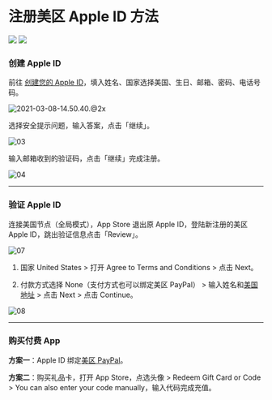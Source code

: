# 注册美区 Apple ID 方法

[![](https://img.shields.io/badge/Twitter-%E6%8E%A8%E7%89%B9-%231BA1F3)](https://twitter.com/yifangme) [![](https://img.shields.io/badge/Telegram-%E8%AE%A8%E8%AE%BA%E7%BE%A4-%2323A5E4)](https://t.me/apple_chn)

### 创建 Apple ID

前往 [创建您的 Apple ID](https://appleid.apple.com/account)，填入姓名、国家选择美国、生日、邮箱、密码、电话号码。

![2021-03-08-14.50.40.@2x](https://tvax2.sinaimg.cn/large/008eZBHKgy1goci1o7qr6j32dc1qc0ym.jpg)

选择安全提示问题，输入答案，点击「继续」。

![03](https://tvax1.sinaimg.cn/large/008eZBHKly1gow20g02ttj312o0e5dfz.jpg)

输入邮箱收到的验证码，点击「继续」完成注册。

![04](https://tva2.sinaimg.cn/large/008eZBHKly1gow20th1s2j312o0eqdg8.jpg)

***

### 验证 Apple ID

连接美国节点（全局模式），App Store 退出原 Apple ID，登陆新注册的美区 Apple ID，跳出验证信息点击「Review」。

![07](https://tva4.sinaimg.cn/large/008eZBHKly1gow218ldcpj31rf158grh.jpg)

1. 国家 United States > 打开 Agree to Terms and Conditions > 点击 Next。

2. 付款方式选择 None（支付方式也可以绑定美区 PayPal） > 输入姓名和[美国地址](http://www.haoweichi.com) > 点击 Next > 点击 Continue。


![08](https://tvax2.sinaimg.cn/large/008eZBHKly1gow21lv251j31rf158dkv.jpg)

***

### 购买付费 App

**方案一**：Apple ID 绑定[美区 PayPal](https://github.com/masonincn/PayPal-US)。

**方案二**：购买礼品卡，打开 App Store，点选头像 > Redeem Gift Card or Code >  You can also enter your code manually，输入代码完成充值。
